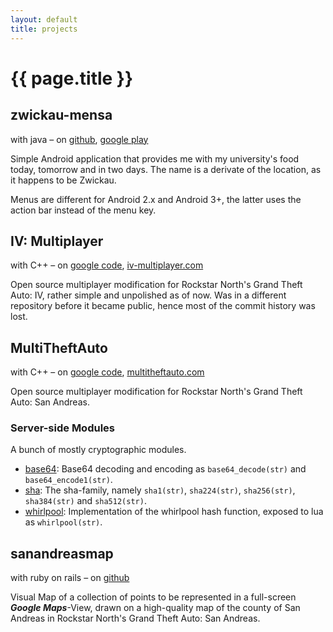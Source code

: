 ```yaml
---
layout: default
title: projects
---
```


{{ page.title }}
================

zwickau-mensa
-------------
with java &ndash; on
[github](https://github.com/mabako/zwickau-mensa),
[google play](https://play.google.com/store/apps/details?id=net.mabako.zwickau.mensa)

Simple Android application that provides me with my university's food today,
tomorrow and in two days. The name is a derivate of the location, as it happens
to be Zwickau.

Menus are different for Android 2.x and Android 3+, the latter uses the
action bar instead of the menu key.

IV: Multiplayer
--------------
with C++ &ndash; on
[google code](http://code.google.com/p/ivmultiplayer/),
[iv-multiplayer.com](http://iv-multiplayer.com/)

Open source multiplayer modification for Rockstar North's Grand Theft Auto:
IV, rather simple and unpolished as of now. Was in a different repository
before it became public, hence most of the commit history was lost.

MultiTheftAuto
--------------
with C++ &ndash; on
[google code](http://code.google.com/p/multitheftauto/),
[multitheftauto.com](http://multitheftauto.com/)

Open source multiplayer modification for Rockstar North's Grand Theft Auto:
San Andreas.

### Server-side Modules
A bunch of mostly cryptographic modules.

* [base64](https://github.com/mabako/mta-base64): Base64 decoding and encoding as `base64_decode(str)` and `base64_encode1(str)`.
* [sha](https://github.com/mabako/mta-sha): The sha-family, namely `sha1(str)`, `sha224(str)`, `sha256(str)`, `sha384(str)` and `sha512(str)`.
* [whirlpool](https://github.com/mabako/mta-whirlpool): Implementation of the whirlpool hash function, exposed to lua as `whirlpool(str)`.

sanandreasmap
-------------
with ruby on rails &ndash; on
[github](https://github.com/mabako/sanandreasmap)

Visual Map of a collection of points to be represented in a full-screen ***Google Maps***-View,
drawn on a high-quality map of the county of San Andreas in Rockstar North's Grand Theft Auto: San Andreas.